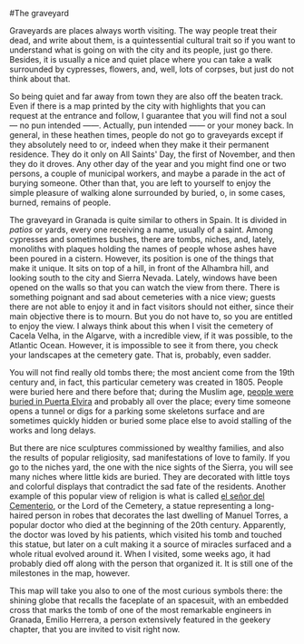 #The graveyard

Graveyards are places always worth visiting. The way people treat
their dead, and write about them, is a quintessential cultural trait so if you want to
understand what is going on with the city and its people, just go
there. Besides, it is usually a nice and quiet place where you can
take a walk surrounded by cypresses, flowers, and, well, lots of
corpses, but just do not think about that.

So being quiet and far away from town they are also off the beaten
track. Even if there is a map printed by the city with highlights that
you can request at the entrance and follow, I guarantee that
you will find not a soul — no pun intended ——. Actually, pun intended
—— or your money back. In general, in these heathen times, people do
not go to graveyards except if they absolutely need to or, indeed when
they make it their permanent residence. They do it only on All Saints'
Day, the first of 
November, and then they do it droves. Any other day of the year and you might find one or two
persons, a couple of municipal workers, and maybe a parade in the act
of burying someone. Other than that, you are left to yourself to enjoy
the simple pleasure of walking alone surrounded by buried, o,
in some cases, burned, remains of people.

The graveyard in Granada is quite similar to others in Spain. It is
divided in *patios* or yards, every one receiving a name, usually of a
saint. Among cypresses and sometimes bushes, there are tombs, niches,
and, lately, monoliths with plaques holding the names of people whose
ashes have been poured in a cistern. However, its position is one of
the things that make it unique. It sits on top of a hill, in front of
the Alhambra hill, and looking south to the city and Sierra
Nevada. Lately, windows have been opened on the walls so that you can
watch the view from there. There is something poignant and sad about
cemeteries with a nice view; guests there are not able to enjoy it and
in fact visitors should not either, since their main objective there
is to mourn. But you do not have to, so you are entitled to enjoy the
view. I always think about this when I visit the cemetery of Cacela
Velha, in the Algarve, with a incredible view, if it was possible, to
the Atlantic Ocean. However, it is impossible to see it from there,
you check your landscapes at the cemetery gate. That is, probably,
even sadder. 

You will not find really old tombs there; the most ancient come from
the 19th century and, in fact, this particular cemetery was created
in 1805. People were buried here and there before that; during the
Muslim age,
[people were buried in Puerta Elvira](http://www.adurcal.com/enlaces/cultura/zona/historia/xiv/cementerios.htm)
and probably all over the place; every time someone opens a tunnel or
digs for a parking some skeletons surface and are sometimes quickly
hidden or buried some place else to avoid stalling of the works
and long delays.

But there are nice sculptures commissioned by wealthy families, and
also the results of popular religiosity, sad manifestations of love to
family. If you go to the niches yard, the one with the nice sights of
the Sierra, you will see many niches where little kids are
buried. They are decorated with little toys and colorful displays that
contradict the sad fate of the residents. Another example of this
popular view of religion is what is called
[el señor del Cementerio](http://www.ugr.es/~pwlac/G01_03Rafael_Briones_Gomez.html),
or the Lord of the Cemetery, a statue representing a long-haired
person in robes that decorates the last dwelling of Manuel Torres, a
popular doctor who died at the beginning of the 20th
century. Apparently, the doctor was loved by his patients, which visited
his tomb and touched this statue, but later on a cult making it a
source of miracles surfaced and a whole ritual evolved around it. When
I visited, some weeks ago, it had probably died off along with the
person that organized it. It is still one of the milestones in the
map, however.

This map will take you also to one of the most curious symbols there:
the shining globe that recalls the faceplate of an spacesuit, with an embedded cross that marks the tomb of one of
the most remarkable engineers in Granada, Emilio Herrera, a person
extensively featured in the geekery chapter, that you are invited to
visit right now.

